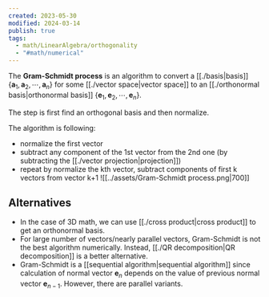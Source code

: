 ```yaml
---
created: 2023-05-30
modified: 2024-03-14
publish: true
tags:
  - math/LinearAlgebra/orthogonality
  - "#math/numerical"
---
```

The **Gram-Schmidt process** is an algorithm to convert a [[./basis|basis]] $\{ \mathbf{a}_{1}, \mathbf{a}_{2}, \cdots, \mathbf{a}_{n} \}$ for some [[./vector space|vector space]] to an [[./orthonormal basis|orthonormal basis]] $\{ \mathbf{e}_{1}, \mathbf{e}_{2}, \cdots, \mathbf{e}_{n} \}$.

The step is first find an orthogonal basis and then normalize.

The algorithm is following:
- normalize the first vector
- subtract any component of the 1st vector from the 2nd one (by subtracting the [[./vector projection|projection]])
- repeat by normalize the kth vector, subtract components of first k vectors from vector k+1
![[../assets/Gram-Schmidt process.png|700]]

## Alternatives
- In the case of 3D math, we can use [[./cross product|cross product]] to get an orthonormal basis.
- For large number of vectors/nearly parallel vectors, Gram-Schmidt is not the best algorithm numerically. Instead, [[./QR decomposition|QR decomposition]] is a better alternative.
- Gram-Schmidt is a [[sequential algorithm|sequential algorithm]] since calculation of normal vector $\mathbf{e}_{n}$ depends on the value of previous normal vector $\mathbf{e}_{n-1}$. However, there are parallel variants.